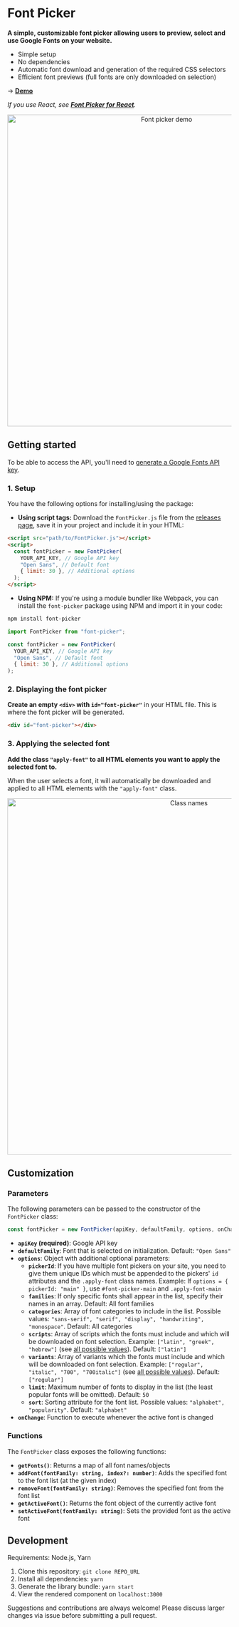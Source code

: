 # Font Picker

**A simple, customizable font picker allowing users to preview, select and use Google Fonts on your website.**

- Simple setup
- No dependencies
- Automatic font download and generation of the required CSS selectors
- Efficient font previews (full fonts are only downloaded on selection)

→ **[Demo](https://samuelmeuli.github.io/font-picker)**

_If you use React, see [**Font Picker for React**](https://github.com/samuelmeuli/font-picker-react)._

<p align="center">
  <img src=".github/demo.gif" width="700" alt="Font picker demo" />
</p>

## Getting started

To be able to access the API, you'll need to [generate a Google Fonts API key](https://developers.google.com/fonts/docs/developer_api#APIKey).

### 1. Setup

You have the following options for installing/using the package:

- **Using script tags:** Download the `FontPicker.js` file from the [releases page](https://github.com/samuelmeuli/font-picker/releases/latest), save it in your project and include it in your HTML:

```html
<script src="path/to/FontPicker.js"></script>
<script>
  const fontPicker = new FontPicker(
    YOUR_API_KEY, // Google API key
    "Open Sans", // Default font
    { limit: 30 }, // Additional options
  );
</script>
```

- **Using NPM:** If you're using a module bundler like Webpack, you can install the `font-picker` package using NPM and import it in your code:

```sh
npm install font-picker
```

```js
import FontPicker from "font-picker";

const fontPicker = new FontPicker(
  YOUR_API_KEY, // Google API key
  "Open Sans", // Default font
  { limit: 30 }, // Additional options
);
```

### 2. Displaying the font picker

**Create an empty `<div>` with `id="font-picker"`** in your HTML file. This is where the font picker will be generated.

```html
<div id="font-picker"></div>
```

### 3. Applying the selected font

**Add the class `"apply-font"` to all HTML elements you want to apply the selected font to.**

When the user selects a font, it will automatically be downloaded and applied to all HTML elements with the `"apply-font"` class.

<p align="center">
  <img src=".github/html-element-names.png" width="800" alt="Class names" />
</p>

## Customization

### Parameters

The following parameters can be passed to the constructor of the `FontPicker` class:

```js
const fontPicker = new FontPicker(apiKey, defaultFamily, options, onChange);
```

- **`apiKey` (required)**: Google API key
- **`defaultFamily`**: Font that is selected on initialization. Default: `"Open Sans"`
- **`options`**: Object with additional optional parameters:
  - **`pickerId`**: If you have multiple font pickers on your site, you need to give them unique IDs which must be appended to the pickers' `id` attributes and the `.apply-font` class names. Example: If `options = { pickerId: "main" }`, use `#font-picker-main` and `.apply-font-main`
  - **`families`**: If only specific fonts shall appear in the list, specify their names in an array. Default: All font families
  - **`categories`**: Array of font categories to include in the list. Possible values: `"sans-serif", "serif", "display", "handwriting", "monospace"`. Default: All categories
  - **`scripts`**: Array of scripts which the fonts must include and which will be downloaded on font selection. Example: `["latin", "greek", "hebrew"]` (see [all possible values](./src/shared/types.ts)). Default: `["latin"]`
  - **`variants`**: Array of variants which the fonts must include and which will be downloaded on font selection. Example: `["regular", "italic", "700", "700italic"]` (see [all possible values](./src/shared/types.ts)). Default: `["regular"]`
  - **`limit`**: Maximum number of fonts to display in the list (the least popular fonts will be omitted). Default: `50`
  - **`sort`**: Sorting attribute for the font list. Possible values: `"alphabet", "popularity"`. Default: `"alphabet"`
- **`onChange`**: Function to execute whenever the active font is changed

### Functions

The `FontPicker` class exposes the following functions:

- **`getFonts()`**: Returns a map of all font names/objects
- **`addFont(fontFamily: string, index?: number)`**: Adds the specified font to the font list (at the given index)
- **`removeFont(fontFamily: string)`**: Removes the specified font from the font list
- **`getActiveFont()`**: Returns the font object of the currently active font
- **`setActiveFont(fontFamily: string)`**: Sets the provided font as the active font

## Development

Requirements: Node.js, Yarn

1. Clone this repository: `git clone REPO_URL`
2. Install all dependencies: `yarn`
3. Generate the library bundle: `yarn start`
4. View the rendered component on `localhost:3000`

Suggestions and contributions are always welcome! Please discuss larger changes via issue before submitting a pull request.
